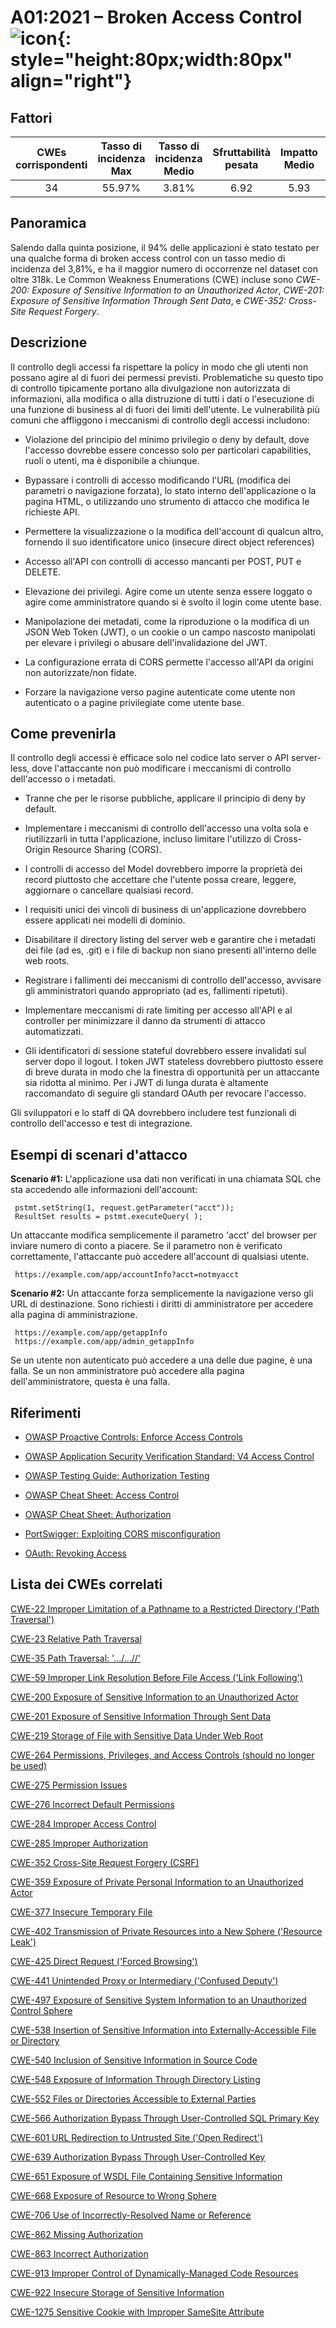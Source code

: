 # A01:2021 – Broken Access Control    ![icon](assets/TOP_10_Icons_Final_Broken_Access_Control.png){: style="height:80px;width:80px" align="right"}

## Fattori

| CWEs corrispondenti | Tasso di incidenza Max | Tasso di incidenza Medio | Sfruttabilità pesata | Impatto Medio | Copertura Max | Copertura media | Occorrenze Totali | CVE Totali |
|:-------------:|:--------------------:|:--------------------:|:--------------:|:--------------:|:----------------------:|:---------------------:|:-------------------:|:------------:|
| 34          | 55.97%             | 3.81%              | 6.92                 | 5.93                | 94.55%       | 47.72%       | 318,487           | 19,013     |

## Panoramica

Salendo dalla quinta posizione, il 94% delle applicazioni è stato testato per
una qualche forma di broken access control con un tasso medio di incidenza del 3,81%, e ha il maggior numero di occorrenze nel dataset con oltre 318k. Le Common Weakness Enumerations (CWE) incluse sono *CWE-200: Exposure of Sensitive Information to an Unauthorized Actor*, *CWE-201: Exposure of Sensitive Information Through Sent Data*, e *CWE-352: Cross-Site Request Forgery*.

## Descrizione

Il controllo degli accessi fa rispettare la policy in modo che gli utenti non possano agire al di fuori dei
permessi previsti. Problematiche su questo tipo di controllo tipicamente portano alla divulgazione non autorizzata di
informazioni, alla modifica o alla distruzione di tutti i dati o l'esecuzione di una funzione di business al di fuori dei limiti dell'utente. Le vulnerabilità più comuni che affliggono i meccanismi di controllo degli accessi includono:

- Violazione del principio del minimo privilegio o deny by default,
  dove l'accesso dovrebbe essere concesso solo per particolari capabilities,
  ruoli o utenti, ma è disponibile a chiunque.

- Bypassare i controlli di accesso modificando l'URL (modifica dei parametri o
  navigazione forzata), lo stato interno dell'applicazione o la
  pagina HTML, o utilizzando uno strumento di attacco che modifica le richieste API.

- Permettere la visualizzazione o la modifica dell'account di qualcun altro, fornendo
  il suo identificatore unico (insecure direct object references)

- Accesso all'API con controlli di accesso mancanti per POST, PUT e DELETE.

- Elevazione dei privilegi. Agire come un utente senza essere loggato o
  agire come amministratore quando si è svolto il login come utente base.

- Manipolazione dei metadati, come la riproduzione o la modifica di un JSON
  Web Token (JWT), o un cookie o un campo nascosto
  manipolati per elevare i privilegi o abusare dell'invalidazione del JWT.

- La configurazione errata di CORS permette l'accesso all'API da origini non autorizzate/non fidate.

- Forzare la navigazione verso pagine autenticate come utente non autenticato o
  a pagine privilegiate come utente base.

## Come prevenirla

Il controllo degli accessi è efficace solo nel codice lato server o
API server-less, dove l'attaccante non può modificare i meccanismi di controllo dell'accesso
o i metadati.

- Tranne che per le risorse pubbliche, applicare il principio di deny by default.

- Implementare i meccanismi di controllo dell'accesso una volta sola e riutilizzarli in tutta
  l'applicazione, incluso limitare l'utilizzo di Cross-Origin Resource Sharing (CORS).

- I controlli di accesso del Model dovrebbero imporre la proprietà dei record piuttosto che
  accettare che l'utente possa creare, leggere, aggiornare o cancellare qualsiasi
  record.

- I requisiti unici dei vincoli di business di un'applicazione dovrebbero essere applicati nei
  modelli di dominio.

- Disabilitare il directory listing del server web e garantire che i metadati dei file (ad es,
  .git) e i file di backup non siano presenti all'interno delle web roots.

- Registrare i fallimenti dei meccanismi di controllo dell'accesso, avvisare gli amministratori quando appropriato (ad es,
  fallimenti ripetuti).

- Implementare meccanismi di rate limiting per accesso all'API e al controller per minimizzare il danno da
  strumenti di attacco automatizzati.

- Gli identificatori di sessione stateful dovrebbero essere invalidati sul server dopo il logout.
  I token JWT stateless dovrebbero piuttosto essere di breve durata in modo che la finestra di 
  opportunità per un attaccante sia ridotta al minimo. Per i JWT di lunga durata è altamente raccomandato di
  seguire gli standard OAuth per revocare l'accesso.

Gli sviluppatori e lo staff di QA dovrebbero includere test funzionali di controllo dell'accesso
e test di integrazione.

## Esempi di scenari d'attacco

**Scenario #1:** L'applicazione usa dati non verificati in una chiamata SQL che
sta accedendo alle informazioni dell'account:

```
 pstmt.setString(1, request.getParameter("acct"));
 ResultSet results = pstmt.executeQuery( );
```

Un attaccante modifica semplicemente il parametro 'acct' del browser per inviare
numero di conto a piacere. Se il parametro non è verificato correttamente, l'attaccante può accedere all'account di qualsiasi utente.

```
 https://example.com/app/accountInfo?acct=notmyacct
```

**Scenario #2:** Un attaccante forza semplicemente la navigazione verso gli URL di destinazione. Sono richiesti i diritti di amministratore per accedere alla pagina di amministrazione.

```
 https://example.com/app/getappInfo
 https://example.com/app/admin_getappInfo
```
Se un utente non autenticato può accedere a una delle due pagine, è una falla. Se un non amministratore può accedere alla pagina dell'amministratore, questa è una falla.

## Riferimenti

-   [OWASP Proactive Controls: Enforce Access
    Controls](https://owasp.org/www-project-proactive-controls/v3/en/c7-enforce-access-controls)

-   [OWASP Application Security Verification Standard: V4 Access
    Control](https://owasp.org/www-project-application-security-verification-standard)

-   [OWASP Testing Guide: Authorization
    Testing](https://owasp.org/www-project-web-security-testing-guide/latest/4-Web_Application_Security_Testing/05-Authorization_Testing/README)

-   [OWASP Cheat Sheet: Access Control](https://cheatsheetseries.owasp.org/cheatsheets/Access_Control_Cheat_Sheet.html)

-   [OWASP Cheat Sheet: Authorization](https://cheatsheetseries.owasp.org/cheatsheets/Authorization_Cheat_Sheet.html)

-   [PortSwigger: Exploiting CORS
    misconfiguration](https://portswigger.net/blog/exploiting-cors-misconfigurations-for-bitcoins-and-bounties)
    
-   [OAuth: Revoking Access](https://www.oauth.com/oauth2-servers/listing-authorizations/revoking-access/)

## Lista dei CWEs correlati

[CWE-22 Improper Limitation of a Pathname to a Restricted Directory
('Path Traversal')](https://cwe.mitre.org/data/definitions/22.html)

[CWE-23 Relative Path Traversal](https://cwe.mitre.org/data/definitions/23.html)

[CWE-35 Path Traversal: '.../...//'](https://cwe.mitre.org/data/definitions/35.html)

[CWE-59 Improper Link Resolution Before File Access ('Link Following')](https://cwe.mitre.org/data/definitions/59.html)

[CWE-200 Exposure of Sensitive Information to an Unauthorized Actor](https://cwe.mitre.org/data/definitions/200.html)

[CWE-201 Exposure of Sensitive Information Through Sent Data](https://cwe.mitre.org/data/definitions/201.html)

[CWE-219 Storage of File with Sensitive Data Under Web Root](https://cwe.mitre.org/data/definitions/219.html)

[CWE-264 Permissions, Privileges, and Access Controls (should no longer be used)](https://cwe.mitre.org/data/definitions/264.html)

[CWE-275 Permission Issues](https://cwe.mitre.org/data/definitions/275.html)

[CWE-276 Incorrect Default Permissions](https://cwe.mitre.org/data/definitions/276.html)

[CWE-284 Improper Access Control](https://cwe.mitre.org/data/definitions/284.html)

[CWE-285 Improper Authorization](https://cwe.mitre.org/data/definitions/285.html)

[CWE-352 Cross-Site Request Forgery (CSRF)](https://cwe.mitre.org/data/definitions/352.html)

[CWE-359 Exposure of Private Personal Information to an Unauthorized Actor](https://cwe.mitre.org/data/definitions/359.html)

[CWE-377 Insecure Temporary File](https://cwe.mitre.org/data/definitions/377.html)

[CWE-402 Transmission of Private Resources into a New Sphere ('Resource Leak')](https://cwe.mitre.org/data/definitions/402.html)

[CWE-425 Direct Request ('Forced Browsing')](https://cwe.mitre.org/data/definitions/425.html)

[CWE-441 Unintended Proxy or Intermediary ('Confused Deputy')](https://cwe.mitre.org/data/definitions/441.html)

[CWE-497 Exposure of Sensitive System Information to an Unauthorized Control Sphere](https://cwe.mitre.org/data/definitions/497.html)

[CWE-538 Insertion of Sensitive Information into Externally-Accessible File or Directory](https://cwe.mitre.org/data/definitions/538.html)

[CWE-540 Inclusion of Sensitive Information in Source Code](https://cwe.mitre.org/data/definitions/540.html)

[CWE-548 Exposure of Information Through Directory Listing](https://cwe.mitre.org/data/definitions/548.html)

[CWE-552 Files or Directories Accessible to External Parties](https://cwe.mitre.org/data/definitions/552.html)

[CWE-566 Authorization Bypass Through User-Controlled SQL Primary Key](https://cwe.mitre.org/data/definitions/566.html)

[CWE-601 URL Redirection to Untrusted Site ('Open Redirect')](https://cwe.mitre.org/data/definitions/601.html)

[CWE-639 Authorization Bypass Through User-Controlled Key](https://cwe.mitre.org/data/definitions/639.html)

[CWE-651 Exposure of WSDL File Containing Sensitive Information](https://cwe.mitre.org/data/definitions/651.html)

[CWE-668 Exposure of Resource to Wrong Sphere](https://cwe.mitre.org/data/definitions/668.html)

[CWE-706 Use of Incorrectly-Resolved Name or Reference](https://cwe.mitre.org/data/definitions/706.html)

[CWE-862 Missing Authorization](https://cwe.mitre.org/data/definitions/862.html)

[CWE-863 Incorrect Authorization](https://cwe.mitre.org/data/definitions/863.html)

[CWE-913 Improper Control of Dynamically-Managed Code Resources](https://cwe.mitre.org/data/definitions/913.html)

[CWE-922 Insecure Storage of Sensitive Information](https://cwe.mitre.org/data/definitions/922.html)

[CWE-1275 Sensitive Cookie with Improper SameSite Attribute](https://cwe.mitre.org/data/definitions/1275.html)
